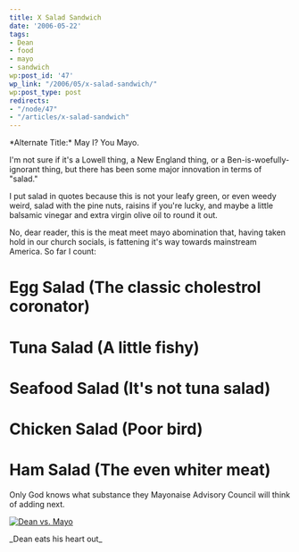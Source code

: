```yaml
---
title: X Salad Sandwich
date: '2006-05-22'
tags:
- Dean
- food
- mayo
- sandwich
wp:post_id: '47'
wp_link: "/2006/05/x-salad-sandwich/"
wp:post_type: post
redirects:
- "/node/47"
- "/articles/x-salad-sandwich"
---
```


\*Alternate Title:\* May I? You Mayo.

I'm not sure if it's a Lowell thing, a New England thing, or a Ben-is-woefully-ignorant thing, but there has been some major innovation in terms of "salad."

I put salad in quotes because this is not your leafy green, or even weedy weird, salad with the pine nuts, raisins if you're lucky, and maybe a little balsamic vinegar and extra virgin olive oil to round it out.

No, dear reader, this is the meat meet mayo abomination that, having taken hold in our church socials, is fattening it's way towards mainstream America. So far I count:

# Egg Salad (The classic cholestrol coronator)

# Tuna Salad (A little fishy)

# Seafood Salad (It's not tuna salad)

# Chicken Salad (Poor bird)

# Ham Salad (The even whiter meat)

Only God knows what substance they Mayonaise Advisory Council will think of adding next.

[ ![Dean vs. Mayo](http://static.flickr.com/44/151589267_c92a06c120.jpg) ](http://www.flickr.com/photos/atomicworkshop/151589267/ "Photo Sharing")

\_Dean eats his heart out\_

